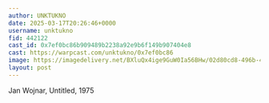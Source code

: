 ```yaml
---
author: UNKTUKNO
date: 2025-03-17T20:26:46+0000
username: unktukno
fid: 442122
cast_id: 0x7ef0bc86b909489b2238a92e9b6f149b907404e8
cast: https://warpcast.com/unktukno/0x7ef0bc86
image: https://imagedelivery.net/BXluQx4ige9GuW0Ia56BHw/02d80cd8-496b-439a-4839-6e7f86f10000/original
layout: post
---
```

Jan Wojnar, Untitled, 1975  

<img src='https://imagedelivery.net/BXluQx4ige9GuW0Ia56BHw/02d80cd8-496b-439a-4839-6e7f86f10000/original' alt='' referrerpolicy='no-referrer'/>